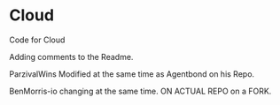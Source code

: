 # Cloud
Code for Cloud

Adding comments to the Readme. 

ParzivalWins Modified at the same time as Agentbond on his Repo. 

BenMorris-io changing at the same time.  ON ACTUAL REPO on a FORK. 
